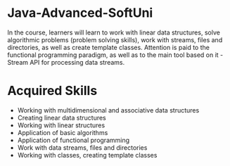# Java-Advanced-SoftUni
In the course, learners will learn to work with linear data structures, solve algorithmic problems (problem solving skills), work with streams, files and directories, as well as create template classes. Attention is paid to the functional programming paradigm, as well as to the main tool based on it - Stream API for processing data streams.
# Acquired Skills
- Working with multidimensional and associative data structures
- Creating linear data structures
- Working with linear structures
- Application of basic algorithms
- Application of functional programming
- Work with data streams, files and directories
- Working with classes, creating template classes
